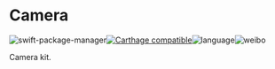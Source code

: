 # Camera

![swift-package-manager](https://img.shields.io/badge/swift--package--manager-available-orange.svg)[![Carthage compatible](https://img.shields.io/badge/Carthage-compatible-4BC51D.svg?style=flat)](https://github.com/Carthage/Carthage)![language](https://img.shields.io/badge/swift3.x-available-orange.svg)![weibo](https://img.shields.io/badge/weibo-@devedbox-blue.svg)

Camera kit.
